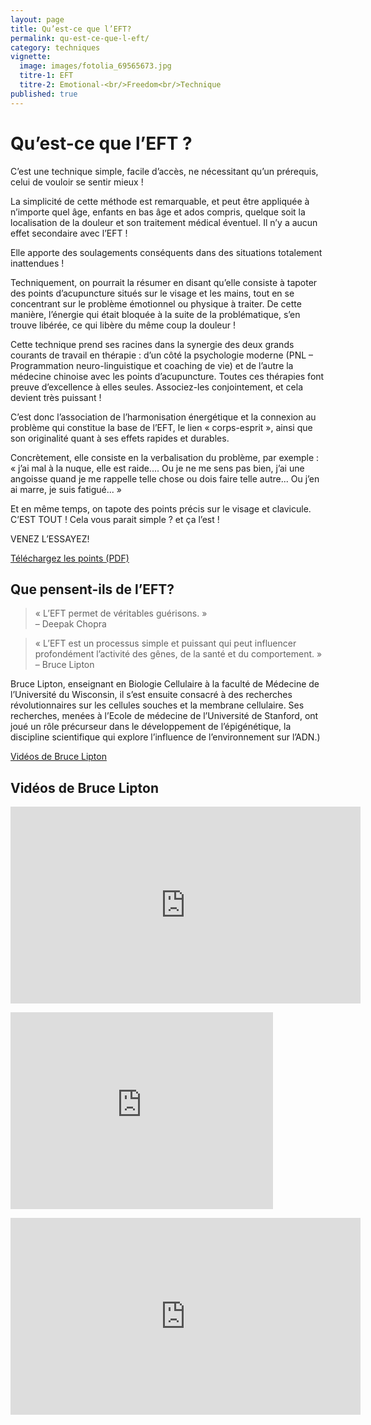 ```yaml
---
layout: page
title: Qu’est-ce que l’EFT?
permalink: qu-est-ce-que-l-eft/
category: techniques
vignette:
  image: images/fotolia_69565673.jpg
  titre-1: EFT
  titre-2: Emotional-<br/>Freedom<br/>Technique
published: true
---
```


# Qu’est-ce que l’EFT ?

C’est une technique simple, facile d’accès, ne nécessitant qu’un prérequis, celui de vouloir se sentir mieux !

La simplicité de cette méthode est remarquable, et peut être appliquée à n’importe quel âge, enfants en bas âge et ados compris, quelque soit la localisation de la douleur et son traitement médical éventuel. Il n’y a aucun effet secondaire avec l’EFT !

Elle apporte des soulagements conséquents dans des situations totalement inattendues !

Techniquement, on pourrait la résumer en disant qu’elle consiste à tapoter des points d’acupuncture situés sur le visage et les mains, tout en se concentrant sur le problème émotionnel ou physique à traiter. De cette manière, l’énergie qui était bloquée à la suite de la problématique, s’en trouve libérée, ce qui libère du même coup la douleur !

Cette technique prend ses racines dans la synergie des deux grands courants de travail en thérapie : d’un côté la psychologie moderne (PNL – Programmation neuro-linguistique et coaching de vie) et de l’autre la médecine chinoise avec les points d’acupuncture. Toutes ces thérapies font preuve d’excellence à elles seules. Associez-les conjointement, et cela devient très puissant !

C’est donc l’association de l’harmonisation énergétique et la connexion au problème qui constitue la base de l’EFT, le lien « corps-esprit », ainsi que son originalité quant à ses effets rapides et durables.

Concrètement, elle consiste en la verbalisation du problème, par exemple : « j’ai mal à la nuque, elle est raide.... Ou je ne me sens pas bien, j’ai une angoisse quand je me rappelle  telle chose ou dois faire telle autre... Ou j’en ai marre, je suis fatigué... »

Et en même temps, on tapote des points précis sur le visage et clavicule. C’EST TOUT ! Cela vous parait simple ? et ça l’est !

VENEZ L’ESSAYEZ!

[Téléchargez les points (PDF)](/fichiers/points-eft.pdf)



## Que pensent-ils de l’EFT?

> « L’EFT permet de véritables guérisons. »<br />– Deepak Chopra

> « L’EFT est un processus simple et puissant qui peut influencer profondément l’activité des gênes, de la santé et du comportement. »<br />– Bruce Lipton

Bruce Lipton, enseignant en Biologie Cellulaire à la faculté de Médecine de l’Université du Wisconsin, il s’est ensuite consacré à des recherches révolutionnaires sur les cellules souches et la membrane cellulaire. Ses recherches, menées à l’Ecole de médecine de l’Université de Stanford, ont joué un rôle précurseur dans le développement de l’épigénétique, la discipline scientifique qui explore l’influence de l’environnement sur l’ADN.)

[Vidéos de Bruce Lipton](../videos/)
​


## Vidéos de Bruce Lipton

<p><iframe width="560" height="315" src="https://www.youtube.com/embed/PCYPKsI4xNQ" frameborder="0" allowfullscreen></iframe></p>

<p><iframe width="420" height="315" src="https://www.youtube.com/embed/eaWLQPvmnHw" frameborder="0" allowfullscreen></iframe></p>

<p><iframe width="560" height="315" src="https://www.youtube.com/embed/LjKhwlq7n-U" frameborder="0" allowfullscreen></iframe></p>

